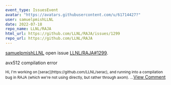 ```yaml
---
event_type: IssuesEvent
avatar: "https://avatars.githubusercontent.com/u/61714427?"
user: samuelpmishLLNL
date: 2022-07-18
repo_name: LLNL/RAJA
html_url: https://github.com/LLNL/RAJA/issues/1299
repo_url: https://github.com/LLNL/RAJA
---
```


<a href='https://github.com/samuelpmishLLNL' target='_blank'>samuelpmishLLNL</a> open issue <a href='https://github.com/LLNL/RAJA/issues/1299' target='_blank'>LLNL/RAJA#1299</a>.

<p>avx512 compilation error</p><small>Hi, I'm working on [serac](https://github.com/LLNL/serac), and running into a compilation bug in RAJA (which we're not using directly, but rather through axom). ...</small><a href='https://github.com/LLNL/RAJA/issues/1299' target='_blank'>View Comment</a>
